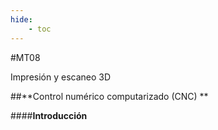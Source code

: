 ```yaml
---
hide:
    - toc
---
```


#MT08

Impresión y escaneo 3D 

##**Control numérico computarizado (CNC) **

####**Introducción**
